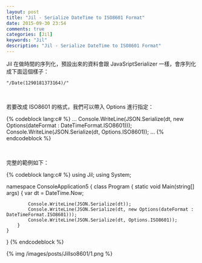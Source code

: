 ```yaml
---
layout: post
title: "Jil - Serialize DateTime to ISO8601 Format"
date: 2015-09-30 23:54
comments: true
categories: [Jil]
keywords: "Jil"
description: "Jil - Serialize DateTime to ISO8601 Format"
---
```


Jil 在做時間的序列化，預設出來的資料會跟 JavaSriptSerializer 一樣，會序列化成下面這個樣子：  

<!-- More -->

    "/Date(1290181373164)/"

<br/>


若要改成 ISO8601 的格式，我們可以帶入 Options 進行指定：  

{% codeblock lang:c# %}
...
Console.WriteLine(JSON.Serialize(dt, new Options(dateFormat : DateTimeFormat.ISO8601)));
Console.WriteLine(JSON.Serialize(dt, Options.ISO8601));
...
{% endcodeblock %}

<br/>


完整的範例如下：  

{% codeblock lang:c# %}
using Jil;
using System;

namespace ConsoleApplication5
{
    class Program
    {
        static void Main(string[] args)
        {
            var dt = DateTime.Now;

            Console.WriteLine(JSON.Serialize(dt));
            Console.WriteLine(JSON.Serialize(dt, new Options(dateFormat : DateTimeFormat.ISO8601)));
            Console.WriteLine(JSON.Serialize(dt, Options.ISO8601));
        }
    }
}
{% endcodeblock %}

{% img /images/posts/JilIso8601/1.png %}
